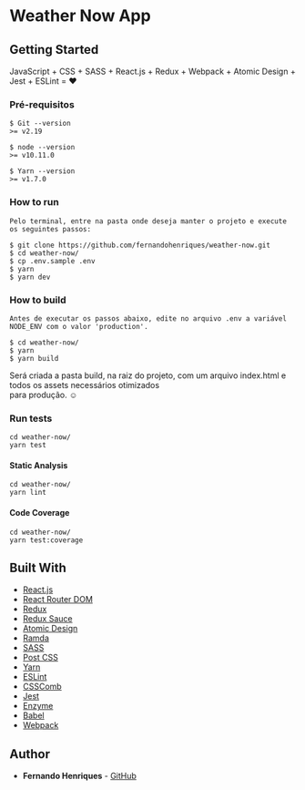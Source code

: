 # Weather Now App

## Getting Started

JavaScript + CSS + SASS + React.js + Redux + Webpack + Atomic Design + Jest + ESLint = :heart:

### Pré-requisitos

```
$ Git --version
>= v2.19

$ node --version
>= v10.11.0

$ Yarn --version
>= v1.7.0

```

### How to run

```
Pelo terminal, entre na pasta onde deseja manter o projeto e execute os seguintes passos:

$ git clone https://github.com/fernandohenriques/weather-now.git
$ cd weather-now/
$ cp .env.sample .env
$ yarn
$ yarn dev
```

### How to build

```
Antes de executar os passos abaixo, edite no arquivo .env a variável NODE_ENV com o valor 'production'.

$ cd weather-now/
$ yarn
$ yarn build

```

Será criada a pasta build, na raiz do projeto, com um arquivo index.html e todos os assets necessários otimizados <br /> para produção. :relaxed:

### Run tests

```
cd weather-now/
yarn test
```

#### Static Analysis

```
cd weather-now/
yarn lint
```

#### Code Coverage

```
cd weather-now/
yarn test:coverage
```

## Built With

* [React.js](https://reactjs.org/)
* [React Router DOM](https://reacttraining.com/react-router/web/guides/philosophy)
* [Redux](https://redux.js.org/)
* [Redux Sauce](https://github.com/infinitered/reduxsauce)
* [Atomic Design](https://docs.expo.io/versions/latest/)
* [Ramda](https://ramdajs.com/)
* [SASS](https://sass-lang.com/)
* [Post CSS](https://postcss.org/)
* [Yarn](https://yarnpkg.com/)
* [ESLint](https://eslint.org/)
* [CSSComb](https://github.com/csscomb/csscomb.js)
* [Jest](https://jestjs.io/)
* [Enzyme](https://airbnb.io/enzyme/)
* [Babel](https://babeljs.io/)
* [Webpack](https://webpack.js.org/)


## Author

* **Fernando Henriques** - [GitHub](https://github.com/fernandohenriques)
